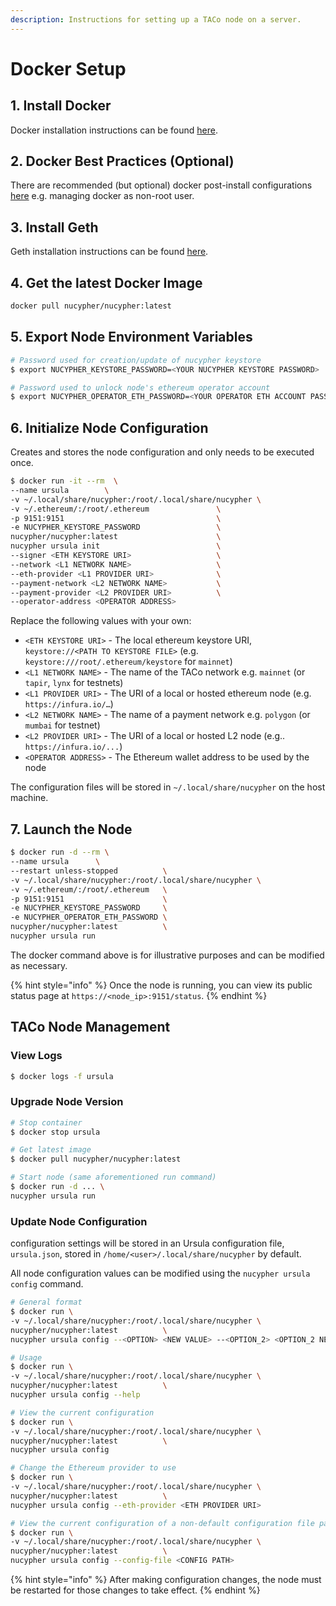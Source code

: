 ```yaml
---
description: Instructions for setting up a TACo node on a server.
---
```


# Docker Setup

## 1. Install Docker

Docker installation instructions can be found [here](https://docs.docker.com/get-docker/).

## 2. Docker Best Practices (Optional)

There are recommended (but optional) docker post-install configurations [here](https://docs.docker.com/engine/install/linux-postinstall/) e.g. managing docker as non-root user.

## 3. Install Geth

Geth installation instructions can be found [here](https://geth.ethereum.org/docs/getting-started/installing-geth).

## 4. Get the latest Docker Image

```bash
docker pull nucypher/nucypher:latest
```

## 5. Export Node Environment Variables

```bash
# Password used for creation/update of nucypher keystore
$ export NUCYPHER_KEYSTORE_PASSWORD=<YOUR NUCYPHER KEYSTORE PASSWORD>
```

```bash
# Password used to unlock node's ethereum operator account
$ export NUCYPHER_OPERATOR_ETH_PASSWORD=<YOUR OPERATOR ETH ACCOUNT PASSWORD>
```

## 6. Initialize Node Configuration

Creates and stores the node configuration and only needs to be executed once.

```bash
$ docker run -it --rm  \
--name ursula        \
-v ~/.local/share/nucypher:/root/.local/share/nucypher \
-v ~/.ethereum/:/root/.ethereum               \
-p 9151:9151                                  \
-e NUCYPHER_KEYSTORE_PASSWORD                 \
nucypher/nucypher:latest                      \
nucypher ursula init                          \
--signer <ETH KEYSTORE URI>                   \
--network <L1 NETWORK NAME>                   \
--eth-provider <L1 PROVIDER URI>              \
--payment-network <L2 NETWORK NAME>           \
--payment-provider <L2 PROVIDER URI>          \
--operator-address <OPERATOR ADDRESS>         
```

Replace the following values with your own:

* `<ETH KEYSTORE URI>` - The local ethereum keystore URI, `keystore://<PATH TO KEYSTORE FILE>` (e.g. `keystore:///root/.ethereum/keystore` for `mainnet`)
* `<L1 NETWORK NAME>` - The name of the TACo network e.g. `mainnet` (or `tapir`, `lynx` for testnets)
* `<L1 PROVIDER URI>` - The URI of a local or hosted ethereum node (e.g. `https://infura.io/…`)
* `<L2 NETWORK NAME>` - The name of a payment network e.g. `polygon` (or `mumbai` for testnet)
* `<L2 PROVIDER URI>` - The URI of a local or hosted L2 node (e.g.. `https://infura.io/...`)
* `<OPERATOR ADDRESS>` - The Ethereum wallet address to be used by the node

The configuration files will be stored in `~/.local/share/nucypher` on the host machine.

## 7. Launch the Node

```bash
$ docker run -d --rm \
--name ursula      \
--restart unless-stopped          \
-v ~/.local/share/nucypher:/root/.local/share/nucypher \
-v ~/.ethereum/:/root/.ethereum   \
-p 9151:9151                      \
-e NUCYPHER_KEYSTORE_PASSWORD     \
-e NUCYPHER_OPERATOR_ETH_PASSWORD \
nucypher/nucypher:latest          \
nucypher ursula run
```

The docker command above is for illustrative purposes and can be modified as necessary.&#x20;

{% hint style="info" %}
Once the node is running, you can view its public status page at `https://<node_ip>:9151/status`.
{% endhint %}

## TACo Node Management

### View Logs

```bash
$ docker logs -f ursula
```

### Upgrade Node Version

```bash
# Stop container
$ docker stop ursula

# Get latest image
$ docker pull nucypher/nucypher:latest

# Start node (same aforementioned run command)
$ docker run -d ... \
nucypher ursula run
```

### Update Node Configuration

configuration settings will be stored in an Ursula configuration file, `ursula.json`, stored in `/home/<user>/.local/share/nucypher` by default.

All node configuration values can be modified using the `nucypher ursula config` command.

```bash
# General format
$ docker run \
-v ~/.local/share/nucypher:/root/.local/share/nucypher \
nucypher/nucypher:latest          \
nucypher ursula config --<OPTION> <NEW VALUE> --<OPTION_2> <OPTION_2 NEW VALUE>

# Usage
$ docker run \
-v ~/.local/share/nucypher:/root/.local/share/nucypher \
nucypher/nucypher:latest          \
nucypher ursula config --help

# View the current configuration
$ docker run \
-v ~/.local/share/nucypher:/root/.local/share/nucypher \
nucypher/nucypher:latest          \
nucypher ursula config

# Change the Ethereum provider to use
$ docker run \
-v ~/.local/share/nucypher:/root/.local/share/nucypher \
nucypher/nucypher:latest          \
nucypher ursula config --eth-provider <ETH PROVIDER URI>

# View the current configuration of a non-default configuration file path
$ docker run \
-v ~/.local/share/nucypher:/root/.local/share/nucypher \
nucypher/nucypher:latest          \
nucypher ursula config --config-file <CONFIG PATH>
```

{% hint style="info" %}
After making configuration changes, the node must be restarted for those changes to take effect.
{% endhint %}

